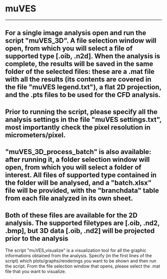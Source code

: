 # muVES
-----------------------------------------------------------------------------------------------
For a single image analysis open and run the script "muVES_3D". A file selection window
will open, from which you will select a file of supported type [.oib, .n2d]. When the analysis
is complete, the results will be saved in the same folder of the selected files: these are
a .mat file with all the results (its contents are covered in the file "muVES legend.txt"),
a flat 2D projection, and the .pts files to be used for the CFD analysis.
-----------------------------------------------------------------------------------------------
Prior to running the script, please specify all the analysis settings in the file 
"muVES settings.txt", most importantly check the pixel resolution in micrometers/pixel.
-----------------------------------------------------------------------------------------------
"muVES_3D_process_batch" is also available: after running it, a folder selection window will 
open, from which you will select a folder of interest. All files of supported type contained in
the folder will be analysed, and a "batch.xlsx" file will be provided, with the "branchdata" 
table from each file analyzed in its own sheet. 
-----------------------------------------------------------------------------------------------
Both of these files are available for the 2D analysis. The supported filetypes are [.oib, .nd2,
.bmp], but 3D data [.oib, .nd2] will be projected prior to the analysis
-----------------------------------------------------------------------------------------------
The script "muVES_visualize" is a visualization tool for all the graphic informations obtained 
from the analysis. Specify (in the first lines of the script) which plots/graphs/renderings you
want to be shown and then run the script. From the file selection window that opens, please 
select the .mat file that you want to visualize.



